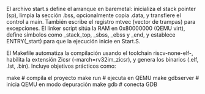 El archivo start.s define el arranque en baremetal: inicializa el stack pointer (sp), limpia la sección .bss, opcionalmente copia .data, y transfiere el control a main. También escribe el registro mtvec (vector de trampas) para excepciones. El linker script sitúa la RAM en 0x80000000 (QEMU virt), define símbolos como _stack_top, _sbss, _ebss y _end, y establece ENTRY(_start) para que la ejecución inicie en Start.S.

El Makefile automatiza la compilación usando el toolchain riscv-none-elf-, habilita la extensión Zicsr (-march=rv32im_zicsr), y genera los binarios (.elf, .lst, .bin). Incluye objetivos prácticos como:

make            # compila el proyecto
make run        # ejecuta en QEMU
make gdbserver  # inicia QEMU en modo depuración
make gdb        # conecta GDB
